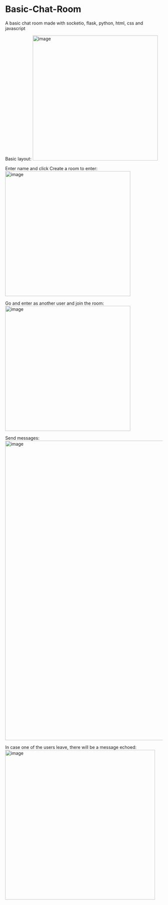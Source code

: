 # Basic-Chat-Room

A basic chat room made with socketio, flask, python, html, css and javascript

Basic layout:
<img width="400" alt="image" src="https://github.com/Raiza-02/Basic-Chat-Room/assets/89463672/d7effe39-651c-41a9-9b19-689fb08b9b14"><br>

Enter name and click Create a room to enter:
<img width="400" alt="image" src="https://github.com/Raiza-02/Basic-Chat-Room/assets/89463672/6032b17b-d650-4c8e-9c58-62563120b13f"><br>

Go and enter as another user and join the room:
<img width="400" alt="image" src="https://github.com/Raiza-02/Basic-Chat-Room/assets/89463672/6e45d135-9d14-4d70-9874-a9fa262975b6"><br>

Send messages:
<img width="958" alt="image" src="https://github.com/Raiza-02/Basic-Chat-Room/assets/89463672/af675859-6ae9-406f-a1d6-3aa60317ec72"><br>

In case one of the users leave, there will be a message echoed:
<img width="479" alt="image" src="https://github.com/Raiza-02/Basic-Chat-Room/assets/89463672/5f7438ba-9b12-447f-b344-77180b99c924"><br>






